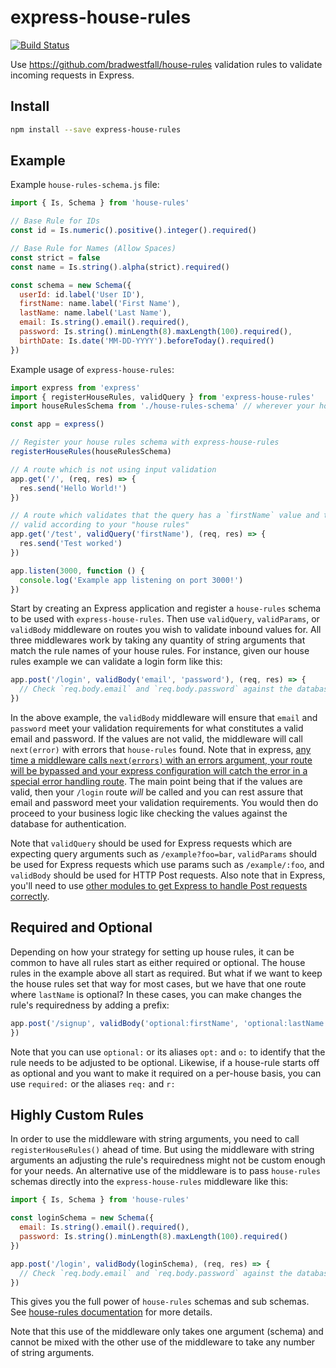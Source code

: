 # express-house-rules

[![Build Status](https://travis-ci.org/bradwestfall/express-house-rules.svg?branch=master)](https://travis-ci.org/bradwestfall/express-house-rules)

Use https://github.com/bradwestfall/house-rules validation rules to validate incoming requests in Express.

## Install

```sh
npm install --save express-house-rules
```

## Example

Example `house-rules-schema.js` file:
```js
import { Is, Schema } from 'house-rules'

// Base Rule for IDs
const id = Is.numeric().positive().integer().required()

// Base Rule for Names (Allow Spaces)
const strict = false
const name = Is.string().alpha(strict).required()

const schema = new Schema({
  userId: id.label('User ID'),
  firstName: name.label('First Name'),
  lastName: name.label('Last Name'),
  email: Is.string().email().required(),
  password: Is.string().minLength(8).maxLength(100).required(),
  birthDate: Is.date('MM-DD-YYYY').beforeToday().required()
})
```

Example usage of `express-house-rules`:
```js
import express from 'express'
import { registerHouseRules, validQuery } from 'express-house-rules'
import houseRulesSchema from './house-rules-schema' // wherever your house rules are

const app = express()

// Register your house rules schema with express-house-rules
registerHouseRules(houseRulesSchema)

// A route which is not using input validation
app.get('/', (req, res) => {
  res.send('Hello World!')
})

// A route which validates that the query has a `firstName` value and that it is
// valid according to your "house rules"
app.get('/test', validQuery('firstName'), (req, res) => {
  res.send('Test worked')
})

app.listen(3000, function () {
  console.log('Example app listening on port 3000!')
})
```

Start by creating an Express application and register a `house-rules` schema to be used with `express-house-rules`. Then use `validQuery`, `validParams`, or `validBody` middleware on routes you wish to validate inbound values for. All three middlewares work by taking any quantity of string arguments that match the rule names of your house rules. For instance, given our house rules example we can validate a login form like this:

```js
app.post('/login', validBody('email', 'password'), (req, res) => {
  // Check `req.body.email` and `req.body.password` against the database here
})
```

In the above example, the `validBody` middleware will ensure that `email` and `password` meet your validation requirements for what constitutes a valid email and password. If the values are not valid, the middleware will call `next(error)` with errors that `house-rules` found. Note that in express, [any time a middleware calls `next(errors)` with an errors argument, your route will be bypassed and your express configuration will catch the error in a special error handling route](https://expressjs.com/en/guide/error-handling.html). The main point being that if the values are valid, then your `/login` route _will_ be called and you can rest assure that email and password meet your validation requirements. You would then do proceed to your business logic like checking the values against the database for authentication.

Note that `validQuery` should be used for Express requests which are expecting query arguments such as `/example?foo=bar`, `validParams` should be used for Express requests which use params such as `/example/:foo`, and `validBody` should be used for HTTP Post requests. Also note that in Express, you'll need to use [other modules to get Express to handle Post requests correctly](https://github.com/expressjs/body-parser).


## Required and Optional

Depending on how your strategy for setting up house rules, it can be common to have all rules start as either required or optional. The house rules in the example above all start as required. But what if we want to keep the house rules set that way for most cases, but we have that one route where `lastName` is optional? In these cases, you can make changes the rule's requiredness by adding a prefix:

```js
app.post('/signup', validBody('optional:firstName', 'optional:lastName', 'email'), (req, res) => {
})
```

Note that you can use `optional:` or its aliases `opt:` and `o:` to identify that the rule needs to be adjusted to be optional. Likewise, if a house-rule starts off as optional and you want to make it required on a per-house basis, you can use `required:` or the aliases `req:` and `r:`


## Highly Custom Rules

In order to use the middleware with string arguments, you need to call `registerHouseRules()` ahead of time. But using the middleware with string arguments an adjusting the rule's requiredness might not be custom enough for your needs. An alternative use of the middleware is to pass `house-rules` schemas directly into the `express-house-rules` middleware like this:

```js
import { Is, Schema } from 'house-rules'

const loginSchema = new Schema({
  email: Is.string().email().required(),
  password: Is.string().minLength(8).maxLength(100).required()
})

app.post('/login', validBody(loginSchema), (req, res) => {
  // Check `req.body.email` and `req.body.password` against the database here
})
```

This gives you the full power of `house-rules` schemas and sub schemas. See [house-rules documentation](https://github.com/bradwestfall/house-rules) for more details.

Note that this use of the middleware only takes one argument (schema) and cannot be mixed with the other use of the middleware to take any number of string arguments.
